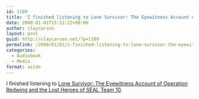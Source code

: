 ```yaml
---
id: 1109
title: 'I finished listening to Lone Survivor: The Eyewitness Account of Operation Redwing and the Lost Heroes of SEAL Team 10'
date: 2000-01-01T15:52:22+00:00
author: claycarson
layout: post
guid: http://claycarson.net/?p=1109
permalink: /2000/01/01/i-finished-listening-to-lone-survivor-the-eyewitness-account-of-operation-redwing-and-the-lost-heroes-of-seal-team-10/
categories:
  - Audiobook
  - Media
format: aside
---
```

I finished listening to [Lone Survivor: The Eyewitness Account of Operation Redwing and the Lost Heroes of SEAL Team 10](http://amazon.com/exec/obidos/ASIN/0316044695/claycarson0c-20).<!--more-->